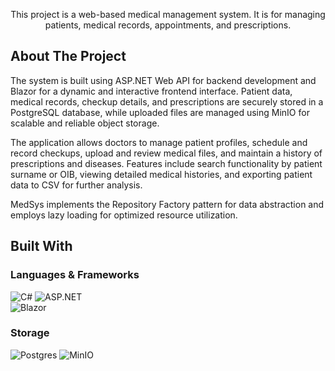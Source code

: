 <p align="center">
    This project is a web-based medical management system. It is for managing patients, medical records, appointments, and prescriptions. 
</p>

<!-- ABOUT THE PROJECT -->
## About The Project

The system is built using ASP.NET Web API for backend development and Blazor for a dynamic and interactive frontend interface. Patient data, medical records, checkup details, and prescriptions are securely stored 
in a PostgreSQL database, while uploaded files are managed using MinIO for scalable and reliable object storage.

The application allows doctors to manage patient profiles, schedule and record checkups, upload and review medical files, and maintain a history of prescriptions and diseases. Features include search functionality 
by patient surname or OIB, viewing detailed medical histories, and exporting patient data to CSV for further analysis.

MedSys implements the Repository Factory pattern for data abstraction and employs lazy loading for optimized resource utilization. 

## Built With

### Languages & Frameworks
![C#](https://img.shields.io/badge/c%23-%23239120.svg?style=for-the-badge&logo=csharp&logoColor=white)
![ASP.NET](https://img.shields.io/badge/ASP.NET-512BD4?style=for-the-badge&logo=dotnet&logoColor=white)  
![Blazor](https://img.shields.io/badge/blazor-%235C2D91.svg?style=for-the-badge&logo=blazor&logoColor=white)

### Storage
![Postgres](https://img.shields.io/badge/postgres-%23316192.svg?style=for-the-badge&logo=postgresql&logoColor=white)
![MinIO](https://img.shields.io/badge/MinIO-FF0000?style=for-the-badge&logo=minio&logoColor=white)


